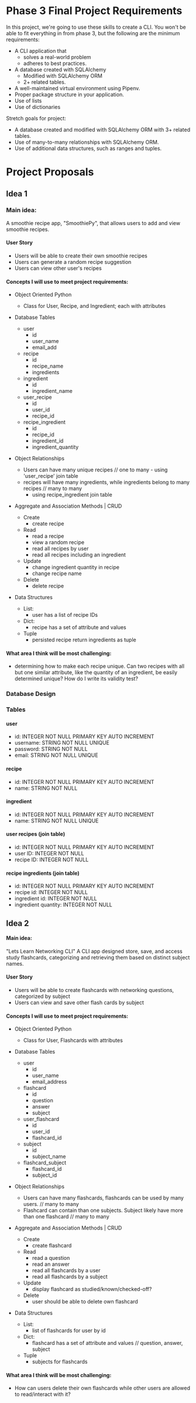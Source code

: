 # Phase 3 Final Project Requirements

In this project, we're going to use these skills to create a CLI. You won't be able to fit everything in from phase 3, but the following are the minimum requirements:

- A CLI application that
  - solves a real-world problem
  - adheres to best practices.
- A database created with SQLAlchemy
  - Modified with SQLAlchemy ORM
  - 2+ related tables.
- A well-maintained virtual environment using Pipenv.
- Proper package structure in your application.
- Use of lists
- Use of dictionaries

Stretch goals for project:

- A database created and modified with SQLAlchemy ORM with 3+ related tables.
- Use of many-to-many relationships with SQLAlchemy ORM.
- Use of additional data structures, such as ranges and tuples.

# Project Proposals

## Idea 1

### Main idea:

A smoothie recipe app, "SmoothiePy", that allows users to add and view smoothie recipes.

#### User Story

- Users will be able to create their own smoothie recipes
- Users can generate a random recipe suggestion
- Users can view other user's recipes

#### Concepts I will use to meet project requirements:

- Object Oriented Python

  - Class for User, Recipe, and Ingredient; each with attributes

- Database Tables

  - user
    - id
    - user_name
    - email_add
  - recipe
    - id
    - recipe_name
    - ingredients
  - ingredient
    - id
    - ingredient_name
  - user_recipe
    - id
    - user_id
    - recipe_id
  - recipe_ingredient
    - id
    - recipe_id
    - ingredient_id
    - ingredient_quantity

- Object Relationships

  - Users can have many unique recipes // one to many - using 'user_recipe' join table
  - recipes will have many ingredients, while ingredients belong to many recipes // many to many
    - using recipe_ingredient join table

- Aggregate and Association Methods | CRUD
  - Create
    - create recipe
  - Read
    - read a recipe
    - view a random recipe
    - read all recipes by user
    - read all recipes including an ingredient
  - Update
    - change ingredient quantity in recipe
    - change recipe name
  - Delete
    - delete recipe
- Data Structures
  - List:
    - user has a list of recipe IDs
  - Dict:
    - recipe has a set of attribute and values
  - Tuple
    - persisted recipe return ingredients as tuple

#### What area I think will be most challenging:

- determining how to make each recipe unique. Can two recipes with all but one similar attribute, like the quantity of an ingredient, be easily determined unique? How do I write its validity test?

### Database Design

### Tables

#### user

- id: INTEGER NOT NULL PRIMARY KEY AUTO INCREMENT
- username: STRING NOT NULL UNIQUE
- password: STRING NOT NULL
- email: STRING NOT NULL UNIQUE

#### recipe

- id: INTEGER NOT NULL PRIMARY KEY AUTO INCREMENT
- name: STRING NOT NULL

#### ingredient

- id: INTEGER NOT NULL PRIMARY KEY AUTO INCREMENT
- name: STRING NOT NULL UNIQUE

#### user recipes (join table)

- id: INTEGER NOT NULL PRIMARY KEY AUTO INCREMENT
- user ID: INTEGER NOT NULL
- recipe ID: INTEGER NOT NULL

#### recipe ingredients (join table)

- id: INTEGER NOT NULL PRIMARY KEY AUTO INCREMENT
- recipe id: INTEGER NOT NULL
- ingredient id: INTEGER NOT NULL
- ingredient quantity: INTEGER NOT NULL

## Idea 2

#### Main idea:

"Lets Learn Networking CLI"
A CLI app designed store, save, and access study flashcards, categorizing and retrieving them based on distinct subject names.

#### User Story

- Users will be able to create flashcards with networking questions, categorized by subject
- Users can view and save other flash cards by subject

#### Concepts I will use to meet project requirements:

- Object Oriented Python

  - Class for User, Flashcards with attributes

- Database Tables

  - user
    - id
    - user_name
    - email_address
  - flashcard
    - id
    - question
    - answer
    - subject
  - user_flashcard
    - id
    - user_id
    - flashcard_id
  - subject
    - id
    - subject_name
  - flashcard_subject
    - flashcard_id
    - subject_id

- Object Relationships

  - Users can have many flashcards, flashcards can be used by many users. // many to many
  - Flashcard can contain than one subjects. Subject likely have more than one flashcard // many to many

- Aggregate and Association Methods | CRUD
  - Create
    - create flashcard
  - Read
    - read a question
    - read an answer
    - read all flashcards by a user
    - read all flashcards by a subject
  - Update
    - display flashcard as studied/known/checked-off?
  - Delete
    - user should be able to delete own flashcard
- Data Structures
  - List:
    - list of flashcards for user by id
  - Dict:
    - flashcard has a set of attribute and values // question, answer, subject
  - Tuple
    - subjects for flashcards

#### What area I think will be most challenging:

- How can users delete their own flashcards while other users are allowed to read/interact with it?
